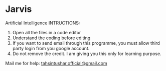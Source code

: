 # Jarvis
Artificial Intelligence 
INTRUCTIONS:
1) Open all the files in a code editor
2) Understand the coding before editing
3) If you want to send email through this programme, you must allow third party login from you google account.
4) Do not remove the credit. I am giving you this only for learning purpose.

Mail me for help:
tahsintushar.official@gmail.com
